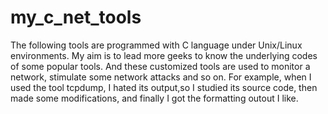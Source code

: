 # my_c_net_tools
The following tools are programmed with C language under Unix/Linux environments.
My aim is to lead more geeks to know the underlying codes of some popular tools.
And these customized tools are used to monitor a network, stimulate some network attacks and so on.
For example, when I used the tool tcpdump, I hated its output,so I studied its source code, then made some modifications,
and finally I got the formatting outout I like.
